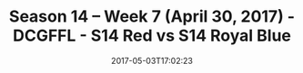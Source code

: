 ---
title: Season 14 – Week 7 (April 30, 2017) - DCGFFL - S14 Red vs S14 Royal Blue
teams-score:
- team: _teams/s14-red.md
  score:
- team: _teams/s14-royal.md
  score: 26
mvp: Larry W. & Adam R.
game-ball: Daniel & Chase
season: 14
week: 7
date: '2017-05-03T17:02:23'
pageid: season-14-week-7-april-30-2017-5103-vs-5104
---